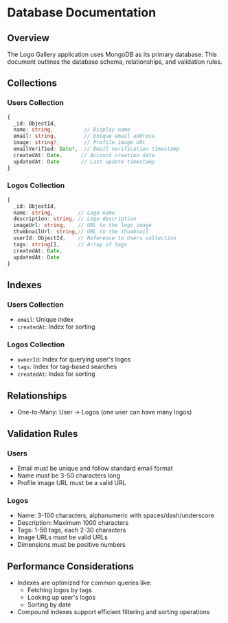 # Database Documentation

## Overview
The Logo Gallery application uses MongoDB as its primary database. This document outlines the database schema, relationships, and validation rules.

## Collections

### Users Collection
```typescript
{
  _id: ObjectId,
  name: string,          // Display name
  email: string,         // Unique email address
  image: string?,        // Profile image URL
  emailVerified: Date?,  // Email verification timestamp
  createdAt: Date,      // Account creation date
  updatedAt: Date       // Last update timestamp
}
```

### Logos Collection
```typescript
{
  _id: ObjectId,
  name: string,        // Logo name
  description: string, // Logo description
  imageUrl: string,    // URL to the logo image
  thumbnailUrl: string,// URL to the thumbnail
  userId: ObjectId,    // Reference to Users collection
  tags: string[],      // Array of tags
  createdAt: Date,
  updatedAt: Date
}
```

## Indexes

### Users Collection
- `email`: Unique index
- `createdAt`: Index for sorting

### Logos Collection
- `ownerId`: Index for querying user's logos
- `tags`: Index for tag-based searches
- `createdAt`: Index for sorting

## Relationships
- One-to-Many: User -> Logos (one user can have many logos)

## Validation Rules

### Users
- Email must be unique and follow standard email format
- Name must be 3-50 characters long
- Profile image URL must be a valid URL

### Logos
- Name: 3-100 characters, alphanumeric with spaces/dash/underscore
- Description: Maximum 1000 characters
- Tags: 1-50 tags, each 2-30 characters
- Image URLs must be valid URLs
- Dimensions must be positive numbers

## Performance Considerations
- Indexes are optimized for common queries like:
  - Fetching logos by tags
  - Looking up user's logos
  - Sorting by date
- Compound indexes support efficient filtering and sorting operations 